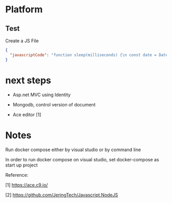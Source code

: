 # Platform

## Test

Create a JS File

``` json
{
  "javascriptCode": "function sleep(milliseconds) {\n const date = Date.now();\n let currentDate = null;\n do {\n currentDate = Date.now();\n } while (currentDate - date < milliseconds);\n }"
}
```

# next steps

* Asp.net MVC using Identity 

* Mongodb, control version of document

* Ace editor [1]

# Notes

Run docker compose either by visual studio or by command line

In order to run docker compose on visual studio, set docker-compose as start up project

Reference:

[1] https://ace.c9.io/

[2] https://github.com/JeringTech/Javascript.NodeJS
